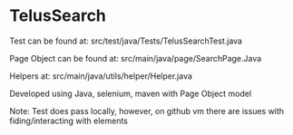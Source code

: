 # TelusSearch

Test can be found at: src/test/java/Tests/TelusSearchTest.java

Page Object can be found at: src/main/java/page/SearchPage.Java

Helpers at: src/main/java/utils/helper/Helper.java

Developed using Java, selenium, maven with Page Object model 

Note: Test does pass locally, however, on github vm there are issues with fiding/interacting with elements
